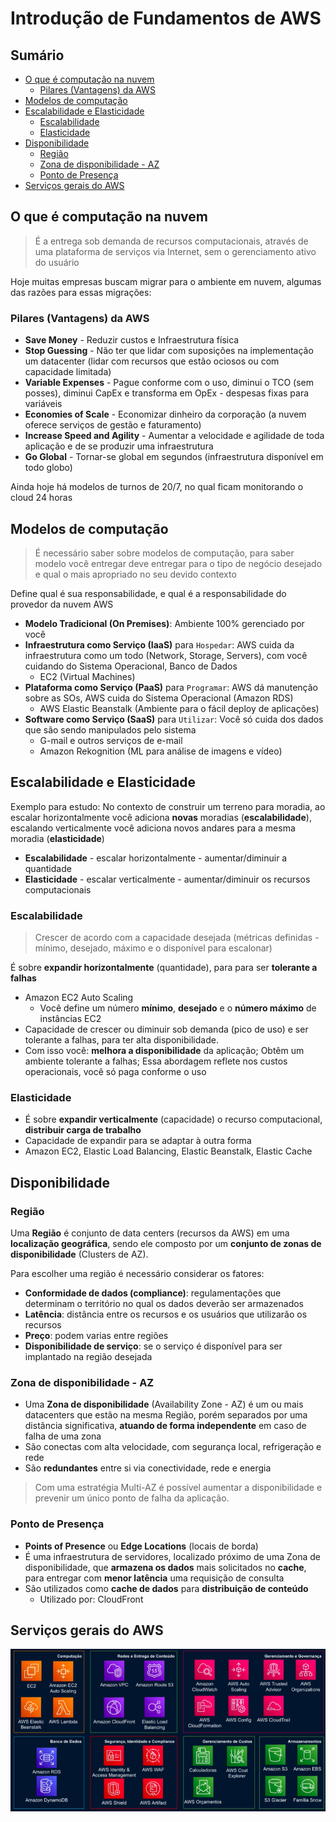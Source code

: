 <h1> Introdução de Fundamentos de AWS </h1>

<h2> Sumário </h2>

- [O que é computação na nuvem](#o-que-é-computação-na-nuvem)
  - [Pilares (Vantagens) da AWS](#pilares-vantagens-da-aws)
- [Modelos de computação](#modelos-de-computação)
- [Escalabilidade e Elasticidade](#escalabilidade-e-elasticidade)
  - [Escalabilidade](#escalabilidade)
  - [Elasticidade](#elasticidade)
- [Disponibilidade](#disponibilidade)
  - [Região](#região)
  - [Zona de disponibilidade - AZ](#zona-de-disponibilidade---az)
  - [Ponto de Presença](#ponto-de-presença)
- [Serviços gerais do AWS](#serviços-gerais-do-aws)

## O que é computação na nuvem

> É a entrega sob demanda de recursos computacionais, através de uma plataforma de serviços via Internet, sem o gerenciamento ativo do usuário

Hoje muitas empresas buscam migrar para o ambiente em nuvem, algumas das razões para essas migrações:

### Pilares (Vantagens) da AWS

- **Save Money** - Reduzir custos e Infraestrutura física
- **Stop Guessing** - Não ter que lidar com suposições na implementação um datacenter (lidar com recursos que estão ociosos ou com capacidade limitada)
- **Variable Expenses** - Pague conforme com o uso, diminui o TCO (sem posses), diminui CapEx e transforma em OpEx - despesas fixas para variáveis
- **Economies of Scale** - Economizar dinheiro da corporação (a nuvem oferece serviços de gestão e faturamento)
- **Increase Speed and Agility** - Aumentar a velocidade e agilidade de toda aplicação e de se produzir uma infraestrutura
- **Go Global** - Tornar-se global em segundos (infraestrutura disponível em todo globo)

Ainda hoje há modelos de turnos de 20/7, no qual ficam monitorando o cloud 24 horas

## Modelos de computação

> É necessário saber sobre modelos de computação, para saber modelo você entregar deve entregar para o tipo de negócio desejado e qual o mais apropriado no seu devido contexto

Define qual é sua responsabilidade, e qual é a responsabilidade do provedor da nuvem AWS

- **Modelo Tradicional (On Premises)**: Ambiente 100% gerenciado por você
- **Infraestrutura como Serviço (IaaS)** para `Hospedar`: AWS cuida da infraestrutura como um todo (Network, Storage, Servers), com você cuidando do Sistema Operacional, Banco de Dados
  - EC2 (Virtual Machines)
- **Plataforma como Serviço (PaaS)** para `Programar`: AWS dá manutenção sobre as SOs, AWS cuida do Sistema Operacional (Amazon RDS)
  - AWS Elastic Beanstalk (Ambiente para o fácil deploy de aplicações)
- **Software como Serviço (SaaS)** para `Utilizar`: Você só cuida dos dados que são sendo manipulados pelo sistema
  - G-mail e outros serviços de e-mail
  - Amazon Rekognition (ML para análise de imagens e vídeo)

## Escalabilidade e Elasticidade

Exemplo para estudo: No contexto de construir um terreno para moradia, ao escalar horizontalmente você adiciona **novas** moradias (**escalabilidade**), escalando verticalmente você adiciona novos andares para a mesma moradia (**elasticidade**)

- **Escalabilidade** - escalar horizontalmente - aumentar/diminuir a quantidade
- **Elasticidade** - escalar verticalmente - aumentar/diminuir os recursos computacionais

### Escalabilidade

> Crescer de acordo com a capacidade desejada (métricas definidas - mínimo, desejado, máximo e o disponível para escalonar)

É sobre **expandir horizontalmente** (quantidade), para para ser **tolerante a falhas**

- Amazon EC2 Auto Scaling
  - Você define um número **mínimo**, **desejado** e o **número máximo** de instâncias EC2
- Capacidade de crescer ou diminuir sob demanda (pico de uso) e ser tolerante a falhas, para ter alta disponibilidade.
- Com isso você: **melhora a disponibilidade** da aplicação; Obtêm um ambiente tolerante a falhas; Essa abordagem reflete nos custos operacionais, você só paga conforme o uso

### Elasticidade

- É sobre **expandir verticalmente** (capacidade) o recurso computacional, **distribuir carga de trabalho**
- Capacidade de expandir para se adaptar à outra forma
- Amazon EC2, Elastic Load Balancing, Elastic Beanstalk, Elastic Cache

## Disponibilidade

### Região

Uma **Região** é conjunto de data centers (recursos da AWS) em uma **localização geográfica**, sendo ele composto por um **conjunto de zonas de disponibilidade** (Clusters de AZ).

Para escolher uma região é necessário considerar os fatores:

- **Conformidade de dados (compliance)**: regulamentações que determinam o território no qual os dados deverão ser armazenados
- **Latência**: distância entre os recursos e os usuários que utilizarão os recursos
- **Preço**: podem varias entre regiões
- **Disponibilidade de serviço**: se o serviço é disponível para ser implantado na região desejada

### Zona de disponibilidade - AZ

- Uma **Zona de disponibilidade** (Availability Zone - AZ) é um ou mais datacenters que estão na mesma Região, porém separados por uma distância significativa, **atuando de forma independente** em caso de falha de uma zona
- São conectas com alta velocidade, com segurança local, refrigeração e rede
- São **redundantes** entre si via conectividade, rede e energia

> Com uma estratégia Multi-AZ é possível aumentar a disponibilidade e prevenir um único ponto de falha da aplicação.

### Ponto de Presença

- **Points of Presence** ou **Edge Locations** (locais de borda)
- É uma infraestrutura de servidores, localizado próximo de uma Zona de disponibilidade, que **armazena os dados** mais solicitados no **cache**, para entregar com **menor latência** uma requisição de consulta
- São utilizados como **cache de dados** para **distribuição de conteúdo**
  - Utilizado por: CloudFront

## Serviços gerais do AWS

![Conteúdo](./images/all-services.PNG)
